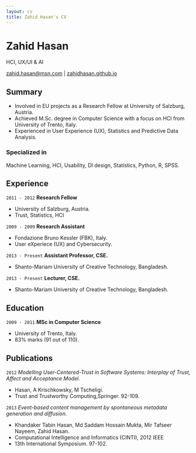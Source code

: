 ```yaml
---
layout: cv
title: Zahid Hasan's CV
---
```

# Zahid Hasan
HCI, UX/UI & AI

<div id="webaddress">
<a href="isaac@applesdofall.org">zahid.hasan@msn.com</a>
| <a href="">zahidhasan.github.io</a>
</div>


## Summary
- Involved in EU projects as a Research Fellow at University of Salzburg, Austria.
- Achieved M.Sc. degree in Computer Science with a focus on HCI from University of Trento, Italy.
- Experienced in User Experience (UX), Statistics and Predictive Data Analysis.



### Specialized in

Machine Learning, HCI, Usability, DI design, Statistics, Python, R, SPSS.



## Experience

`2011 - 2012`
__Research Fellow__
- University of Salzburg, Austria.
- Trust, Statistics, HCI

`2009 - 2009`
__Research Assistant__
- Fondazione Bruno Kessler (FBK), Italy.
- User eXperiece (UX) and Cybersecurity.

`2013 - Present`
__Assistant Professor, CSE.__
- Shanto-Mariam University of Creative Technology, Bangladesh.

`2013 - Present`
__Lecturer, CSE.__
- Shanto-Mariam University of Creative Technology, Bangladesh.




## Education

`2009 - 2011`
__MSc in Computer Science__
- University of Trento, Italy.
- 83% marks (91 out of 110).

<!--
`2003 - 2007`
__BSc in Computer Science and Engineering__
- Stamford University, Bangladesh.
- CGPA: 3.89 (out of 4).

`1998 - 2000`
__Higher Secondary Certificate (HSC)__
- BAF Shaheen College Dhaka, Bangladesh.
- First Division star marks.

`1998 - 2000`
__Secondary School Certificate (SSC)__
- Pabna Zilla School, Pabna, Bangladesh.
- First Division star marks.


-->





## Publications

<!-- A list is also available [online](https://scholar.google.com/citations?user=BRDOsusAAAAJ&hl=en&oi=ao) -->

`2012`
_Modelling User-Centered-Trust in Software Systems: Interplay of Trust, Affect and Acceptance Model._ 
- Hasan, A Krischkowsky, M Tscheligi. 
- Trust and Trustworthy Computing,Springer. 92-109.

`2013`
_Event-based content management by spontaneous metadata generation and diffusion._ 
- Khandaker Tabin Hasan, Md Saddam Hossain Mukta, Mir Tafseer Nayeem, Zahid Hasan. 
- Computational Intelligence and Informatics (CINTI), 2012 IEEE 
- 13th International Symposium. 97-102.



<!-- ### Footer

Last updated: May 2013 -->


